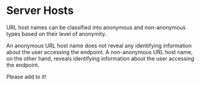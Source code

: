 # Server Hosts

URL host names can be classified into anonymous and non-anonymous types based on
their level of anonymity.

An anonymous URL host name does not reveal any identifying information about the
user accessing the endpoint. A non-anonymous URL host name, on the other hand,
reveals identifying information about the user accessing the endpoint.

Please add to it!
